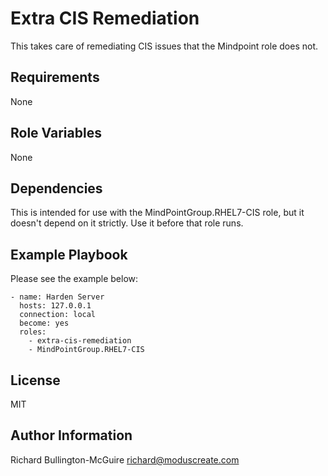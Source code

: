 Extra CIS Remediation
=====================

This takes care of remediating CIS issues that the Mindpoint role does not.

Requirements
------------

None

Role Variables
--------------

None

Dependencies
------------

This is intended for use with the MindPointGroup.RHEL7-CIS role, but it doesn't depend on it strictly. Use it before that role runs.

Example Playbook
----------------

Please see the example below:

    - name: Harden Server
      hosts: 127.0.0.1
      connection: local
      become: yes
      roles:
        - extra-cis-remediation
        - MindPointGroup.RHEL7-CIS

License
-------

MIT

Author Information
------------------

Richard Bullington-McGuire <richard@moduscreate.com>
